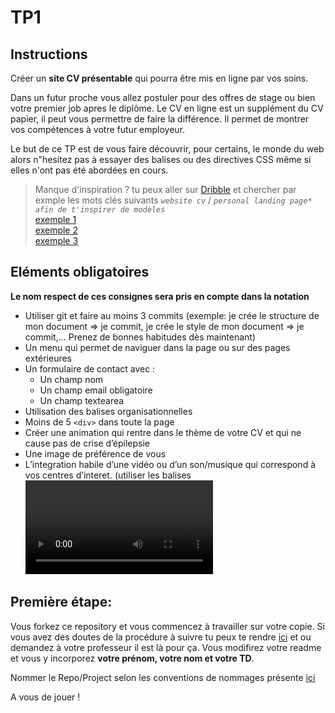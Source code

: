 # TP1


## Instructions
Créer un **site CV présentable** qui pourra être mis en ligne par vos soins.

Dans un futur proche vous allez postuler pour des offres de stage ou bien votre premier job apres le diplôme. Le CV en ligne est un supplément du CV papier, il peut vous permettre de faire la différence. Il permet de montrer vos compétences à votre futur employeur.

Le but de ce TP est de vous faire découvrir, pour certains, le monde du web alors n"hesitez pas à essayer des balises ou des directives CSS même si elles n'ont pas été abordées en cours.

> Manque d'inspiration ?
> tu peux aller sur [Dribble](https://dribbble.com/shots/popular) et chercher par exmple les mots clés suivants *`website cv`* / *`personal landing page* afin de t'inspirer de modèles`*\
> [exemple 1](https://dribbble.com/shots/21314715-Drake-Personal-Portfolio)\
> [exemple 2](https://dribbble.com/shots/21708936-Portfolio-Landing-Page)\
> [exemple 3](https://dribbble.com/shots/\15299804-Biolab-personal-portfolio-website-design)

## Eléments obligatoires
**Le nom respect de ces consignes sera pris en compte dans la notation**

- Utiliser git et faire au moins 3 commits (exemple: je crée le structure de mon document => je commit, je crée le style de mon document => je commit,... Prenez de bonnes habitudes dès maintenant)
- Un menu qui permet de naviguer dans la page ou sur des pages extérieures
- Un formulaire de contact avec :
    - Un champ nom
    - Un champ email obligatoire
    - Un champ textearea
- Utilisation des balises organisationnelles
- Moins de 5 `<div>` dans toute la page
- Créer une animation qui rentre dans le thème de votre CV et qui ne cause pas de crise d’épilepsie
- Une image de préférence de vous
- L’integration habile d’une vidéo ou d’un son/musique qui correspond à vos centres d’interet. (utiliser les balises <video> ou <audio> pas d’iframe youtube ou d'autres plateformes média)


## Première étape:
Vous forkez ce repository et vous commencez à travailler sur votre copie. Si vous avez des doutes de la procédure à suivre tu peux te rendre [ici](https://gitlab.com/tw-ece-paris/promo-2023/naming-conventions#fork-a-project) et ou demandez à votre professeur il est là pour ça. 
Vous modifirez votre readme et vous y incorporez **votre prénom, votre nom et votre TD**.

Nommer le Repo/Project selon les conventions de nommages présente [ici](https://gitlab.com/tw-ece-paris/promo-2023/naming-conventions)

A vous de jouer !
